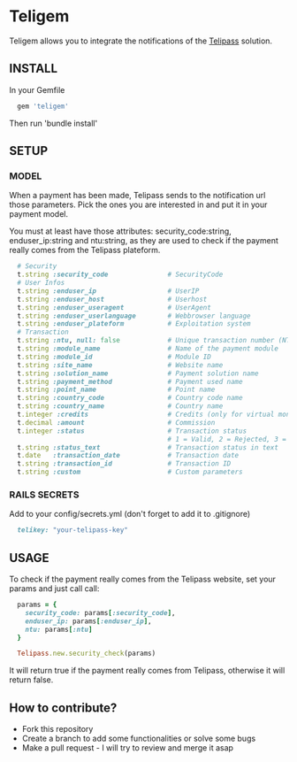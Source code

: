 # Teligem

Teligem allows you to integrate the notifications of the [Telipass](https://telipass.com/) solution.

## INSTALL

In your Gemfile

```ruby
  gem 'teligem'
```

Then run 'bundle install'

## SETUP

### MODEL

When a payment has been made, Telipass sends to the notification url those parameters.
Pick the ones you are interested in and put it in your payment model.

You must at least have those attributes: security_code:string, enduser_ip:string and ntu:string,
as they are used to check if the payment really comes from the Telipass plateform.

```ruby
  # Security
  t.string :security_code               # SecurityCode
  # User Infos
  t.string :enduser_ip                  # UserIP
  t.string :enduser_host                # Userhost
  t.string :enduser_useragent           # UserAgent
  t.string :enduser_userlanguage        # Webbrowser language
  t.string :enduser_plateform           # Exploitation system
  # Transaction
  t.string :ntu, null: false            # Unique transaction number (NTU)
  t.string :module_name                 # Name of the payment module
  t.string :module_id                   # Module ID
  t.string :site_name                   # Website name
  t.string :solution_name               # Payment solution name
  t.string :payment_method              # Payment used name
  t.string :point_name                  # Point name
  t.string :country_code                # Country code name
  t.string :country_name                # Country name
  t.integer :credits                    # Credits (only for virtual money)
  t.decimal :amount                     # Commission
  t.integer :status                     # Transaction status
                                        # 1 = Valid, 2 = Rejected, 3 = Differed, 4 = Test
  t.string :status_text                 # Transaction status in text
  t.date   :transaction_date            # Transaction date
  t.string :transaction_id              # Transaction ID
  t.string :custom                      # Custom parameters
```

### RAILS SECRETS

Add to your config/secrets.yml (don't forget to add it to .gitignore)

```ruby
  telikey: "your-telipass-key"
```

## USAGE

To check if the payment really comes from the Telipass website, set your params and just call call:

```ruby
  params = {
    security_code: params[:security_code],
    enduser_ip: params[:enduser_ip],
    ntu: params[:ntu]
  }

  Telipass.new.security_check(params)
```

It will return true if the payment really comes from Telipass, otherwise it will return false.

## How to contribute?
* Fork this repository
* Create a branch to add some functionalities or solve some bugs
* Make a pull request - I will try to review and merge it asap
